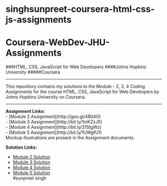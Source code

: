 # singhsunpreet-coursera-html-css-js-assignments
# Coursera-WebDev-JHU-Assignments

###HTML, CSS, JavaScript for Web Developers
####Johns Hopkins University
#####Coursera

<hr>
This repository contains my solutions to the Module - 2, 3, 4 Coding Assignments for the course HTML, CSS, JavaScript for Web Developers by Johns Hopkins University on Coursera. <br>

<hr>
<b>Assignment Links:</b> <br>
- [Module 2 Assignment](http://goo.gl/4Blt4G) <br>
- [Module 3 Assignment](http://bit.ly/1mKZzJ5) <br>
- [Module 4 Assignment](http://bit.ly/21StgWz) <br>
- [Module 5 Assignment](http://bit.ly/1UWgPJ1) <br>
Mockup illustrations are present in the Assignment documents.
<br>

<b>Solution Links:</b> <br>
- [Module 2 Solution](http://singhsunpreet7777.github.io/module-2-solution/index.html) <br>
- [Module 3 Solution](http://singhsunpreet7777.github.io/module-3-solution/index.html) <br>
- [Module 4 Solution](http://singhsunpreet7777.github.io/module-4-solution/index.html) <br>
- [Module 5 Solution](http://singhsunpreet7777.github.io/module-5-solution/index.html) <br>
#sunpreet singh
